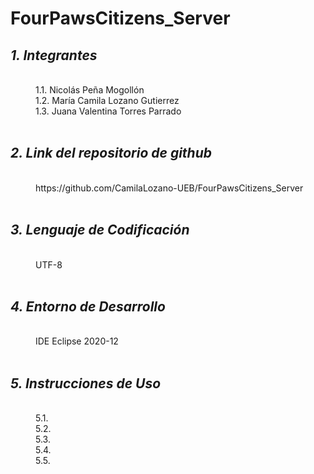 # FourPawsCitizens_Server
<html>
<dl>
	<dt><h2><em> 1. Integrantes </em></h2></dt>
	<br>
	<dd>1.1. Nicolás Peña Mogollón</dd>
	<dd>1.2. María Camila Lozano Gutierrez</dd>
	<dd>1.3. Juana Valentina Torres Parrado</dd>
	<br>
	<dt><h2><em> 2. Link del repositorio de github </em></h2></dt>
	<br>
	<dd>https://github.com/CamilaLozano-UEB/FourPawsCitizens_Server</dd>
	<br>
	<dt><h2><em> 3. Lenguaje de Codificación </em></h2></dt>
	<br>
	<dd> UTF-8 </dd>
	<br>
	<dt><h2><em> 4. Entorno de Desarrollo </em></h2></dt>
	<br>
	<dd> IDE Eclipse 2020-12 </dd>
	<br>
	<dt><h2><em> 5. Instrucciones de Uso </em></h2></dt>
	<br>
	<dd>5.1. </dd>
	<dd>5.2. </dd>
	<dd>5.3. </dd>
	<dd>5.4. </dd>
	<dd>5.5. </dd>
	</dl>
</html>	